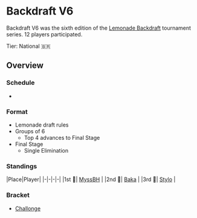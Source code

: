 # Backdraft V6

Backdraft V6 was the sixth edition of the [Lemonade Backdraft](bdmain.md) tournament series.
12 players participated.

Tier: National :brazil:

## Overview

### Schedule
- 

### Format
- Lemonade draft rules
- Groups of 6
    - Top 4 advances to Final Stage
- Final Stage
    - Single Elimination

### Standings

|Place|Player|
|-|-|-|-|
|1st :1st_place_medal:| [MyssBH](../../players/brazilian/myssbh.md) |
|2nd :2nd_place_medal:| [Baka](../../players/brazilian/baka.md) |
|3rd :3rd_place_medal:| [Stylo](../../players/brazilian/stylo.md) |

### Bracket
- [Challonge](https://challonge.com/BDV6)